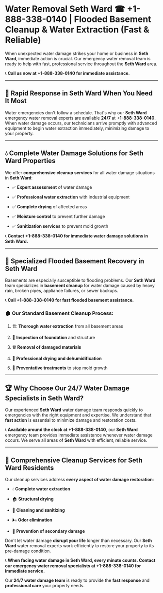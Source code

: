 # Water Removal Seth Ward ☎ +1-888-338-0140 | Flooded Basement Cleanup & Water Extraction (Fast & Reliable)

When unexpected water damage strikes your home or business in **Seth Ward**, immediate action is crucial. Our emergency water removal team is ready to help with fast, professional service throughout the **Seth Ward** area. 

📞 **Call us now at +1-888-338-0140 for immediate assistance.**
---
## 🚀 Rapid Response in Seth Ward When You Need It Most
Water emergencies don't follow a schedule. That's why our **Seth Ward** emergency water removal experts are available **24/7** at **+1-888-338-0140**. When water damage occurs, our technicians arrive promptly with advanced equipment to begin water extraction immediately, minimizing damage to your property.
---
## 💧 Complete Water Damage Solutions for Seth Ward Properties
We offer **comprehensive cleanup services** for all water damage situations in **Seth Ward**:
- ✅ **Expert assessment** of water damage  
- ✅ **Professional water extraction** with industrial equipment  
- ✅ **Complete drying** of affected areas  
- ✅ **Moisture control** to prevent further damage  
- ✅ **Sanitization services** to prevent mold growth  
📞 **Contact +1-888-338-0140 for immediate water damage solutions in Seth Ward.**
---
## 🌊 Specialized Flooded Basement Recovery in Seth Ward
Basements are especially susceptible to flooding problems. Our **Seth Ward** team specializes in **basement cleanup** for water damage caused by heavy rain, broken pipes, appliance failures, or sewer backups. 
📞 **Call +1-888-338-0140 for fast flooded basement assistance.**
### 🏚️ Our Standard Basement Cleanup Process:
1. 🏗️ **Thorough water extraction** from all basement areas  
2. 🔎 **Inspection of foundation** and structure  
3. 🗑️ **Removal of damaged materials**  
4. 💨 **Professional drying and dehumidification**  
5. 🚫 **Preventative treatments** to stop mold growth  
---
## 🏆 Why Choose Our 24/7 Water Damage Specialists in Seth Ward?
Our experienced **Seth Ward** water damage team responds quickly to emergencies with the right equipment and expertise. We understand that **fast action** is essential to minimize damage and restoration costs.
📞 **Available around the clock at +1-888-338-0140**, our **Seth Ward** emergency team provides immediate assistance whenever water damage occurs. We serve all areas of **Seth Ward** with efficient, reliable service.
---
## 🧹 Comprehensive Cleanup Services for Seth Ward Residents
Our cleanup services address **every aspect of water damage restoration**:
- 💧 **Complete water extraction**  
- 🏠 **Structural drying**  
- 🧼 **Cleaning and sanitizing**  
- 🌬️ **Odor elimination**  
- 🚫 **Prevention of secondary damage**  
Don't let water damage **disrupt your life** longer than necessary. Our **Seth Ward** water removal experts work efficiently to restore your property to its pre-damage condition.
📞 **When facing water damage in Seth Ward, every minute counts. Contact our emergency water removal specialists at +1-888-338-0140 for immediate service.**
Our **24/7 water damage team** is ready to provide the **fast response** and **professional care** your property needs.
